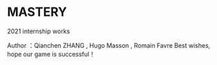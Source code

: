 # MASTERY
 2021 internship works

Author ：Qianchen ZHANG , Hugo Masson , Romain Favre
Best wishes, hope our game is successful！

